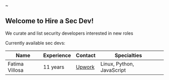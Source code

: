 ~

## Welcome to Hire a Sec Dev!

We curate and list security developers interested in new roles

Currently available sec devs:

| Name           | Experience | Contact                                                                     | Specialties               |   |
|----------------|------------|-----------------------------------------------------------------------------|---------------------------|---|
| Fatima Villosa | 11 years   | [Upwork](https://www.upwork.com/freelancers/~01c72d18e60d7522ba?viewMode=1) | Linux, Python, JavaScript |   |
